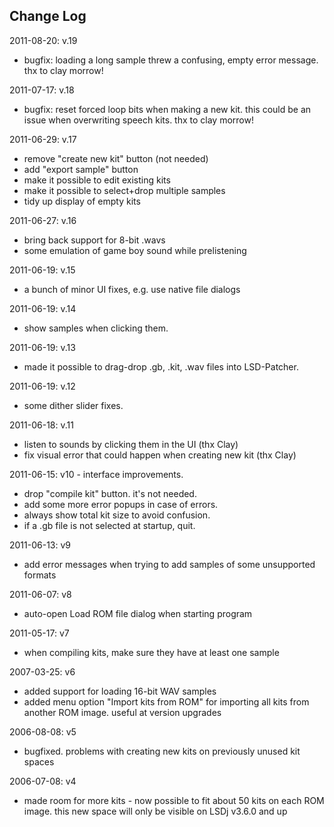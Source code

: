 ## Change Log ##

2011-08-20: v.19

  * bugfix: loading a long sample threw a confusing, empty error message. thx to clay morrow!

2011-07-17: v.18

  * bugfix: reset forced loop bits when making a new kit. this could be an issue when overwriting speech kits. thx to clay morrow!

2011-06-29: v.17

  * remove "create new kit" button (not needed)
  * add "export sample" button
  * make it possible to edit existing kits
  * make it possible to select+drop multiple samples
  * tidy up display of empty kits

2011-06-27: v.16

  * bring back support for 8-bit .wavs
  * some emulation of game boy sound while prelistening

2011-06-19: v.15

  * a bunch of minor UI fixes, e.g. use native file dialogs

2011-06-19: v.14

  * show samples when clicking them.

2011-06-19: v.13

  * made it possible to drag-drop .gb, .kit, .wav files into LSD-Patcher.

2011-06-19: v.12

  * some dither slider fixes.

2011-06-18: v.11

  * listen to sounds by clicking them in the UI (thx Clay)
  * fix visual error that could happen when creating new kit (thx Clay)

2011-06-15: v10 - interface improvements.

  * drop "compile kit" button. it's not needed.
  * add some more error popups in case of errors.
  * always show total kit size to avoid confusion.
  * if a .gb file is not selected at startup, quit.

2011-06-13: v9

  * add error messages when trying to add samples of some unsupported formats

2011-06-07: v8

  * auto-open Load ROM file dialog when starting program

2011-05-17: v7

  * when compiling kits, make sure they have at least one sample

2007-03-25: v6

  * added support for loading 16-bit WAV samples
  * added menu option "Import kits from ROM" for importing all kits from another ROM image. useful at version upgrades

2006-08-08: v5

  * bugfixed. problems with creating new kits on previously unused kit spaces

2006-07-08: v4

  * made room for more kits - now possible to fit about 50 kits on each ROM image. this new space will only be visible on LSDj v3.6.0 and up